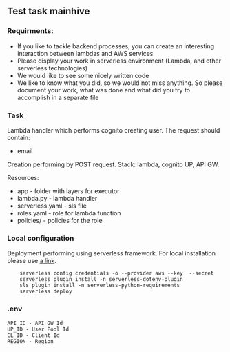 ## Test task mainhive

### Requirments:
- If you like to tackle backend processes, you can create an interesting interaction between lambdas and AWS services
- Please display your work in serverless environment (Lambda, and other serverless technologies)
- We would like to see some nicely written code
- We like to know what you did, so we would not miss anything. So please document your work, what was done and what did you try to accomplish in a separate file

### Task
Lambda handler which performs cognito creating user. The request should contain:
- email

Creation performing by POST request. 
Stack: lambda, cognito UP, API GW.

Resources: 
- app - folder with layers for executor
- lambda.py - lambda handler
- serverless.yaml - sls file
- roles.yaml - role for lambda function
- policies/ - policies for the role

### Local configuration
Deployment performing using serverless framework. For local installation please use [a link](https://gist.github.com/bretton/a82cabcc4831737b096c085441102bc5).
```
    serverless config credentials -o --provider aws --key  --secret        
    serverless plugin install -n serverless-dotenv-plugin      
    sls plugin install -n serverless-python-requirements
    serverless deploy
```

### .env

```
API_ID - API GW Id     
UP_ID - User Pool Id     
CL_ID - Client Id     
REGION - Region   
``` 
